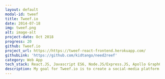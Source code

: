 ```yaml
---
layout: default
modal-id: tweef
title: Tweef.io
date: 2014-07-18
img: tweef.png
alt: image-alt
project-date: Oct 2018
progress: 20
github: Tweef.io
project_url: https://https://tweef-react-frontend.herokuapp.com/
githubLink: 'https://github.com/kidtango/need2reef'
category: Web App
tech_stack: React.JS, Javascript ES6, Node.JS/Express.JS, Apollo GraphQL Server & Client, Gestalt CSS, PostgreSQL, Context API
description: My goal for Tweef.io is to create a social-media platform for the reef keeping community. Tweef provides a mean for vendors and hobbyists to share their love for marine animals. <br><br>In addition to sharing info, Tweef provides a marketplace for the members to sell corals and equipment. Most importantly, my vision is to provide a platform for hobbyists to share the beauty of their tanks, and their love for the hobby.<br><br> The dream feature that I would like to implement in the near future is to link live videos of all the tanks. In this way, members can view reef tanks from around the world as they go through their light cycles. <br><br> This project solidifies my understanding of GraphQL and how it works with frameworks such as Node.JS, React.JS, and other support libararies. I was able to create a GraphQL API that handles complex data relationships that allow for users to be authenticated, perform CRUD functions such as creating, & deleting comments, and much more. <br><br> On the client side, GraphQL allows for very precise querying of data, which eases the complexity of creating UI functionalies. A good case for GraphQL is the implimentation of cursor based pagination. I was able to quickly query for the first set of data, while queuing up the next set without too much complexity as far as the coding is concerned. The concept is straight forward, and all the info needed is clearly explained on <a href="https://www.apollographql.com/">GraphQL Apollo's</a> site.<br><br>One of the biggest challenges that I'm facing at the moment with this project is to gain more info on market interest. How should I design the main entry point for the app? Should it behave more like Instagram or Facebook? <br><br> On the technical side, the challenge is to complete the prototype of the app and have it hosted securely. Another challenge is to create a mobile version. Should I use Flutter, React Native, or other mobile frameworks? Overall, I'm very happy with the lessions learned and the technical knowledge acquired. I've deepened my understanding of how data is queried from the frontend to backend, user authentication using JWT token, handling sessions, and etc.
---
```

